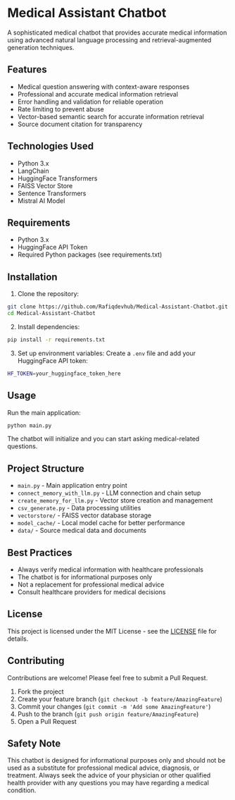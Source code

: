 # Medical Assistant Chatbot

A sophisticated medical chatbot that provides accurate medical information using advanced natural language processing and retrieval-augmented generation techniques.

## Features

- Medical question answering with context-aware responses
- Professional and accurate medical information retrieval
- Error handling and validation for reliable operation
- Rate limiting to prevent abuse
- Vector-based semantic search for accurate information retrieval
- Source document citation for transparency

## Technologies Used

- Python 3.x
- LangChain
- HuggingFace Transformers
- FAISS Vector Store
- Sentence Transformers
- Mistral AI Model

## Requirements

- Python 3.x
- HuggingFace API Token
- Required Python packages (see requirements.txt)

## Installation

1. Clone the repository:
```bash
git clone https://github.com/Rafiqdevhub/Medical-Assistant-Chatbot.git
cd Medical-Assistant-Chatbot
```

2. Install dependencies:
```bash
pip install -r requirements.txt
```

3. Set up environment variables:
Create a `.env` file and add your HuggingFace API token:
```bash
HF_TOKEN=your_huggingface_token_here
```

## Usage

Run the main application:
```bash
python main.py
```

The chatbot will initialize and you can start asking medical-related questions.

## Project Structure

- `main.py` - Main application entry point
- `connect_memory_with_llm.py` - LLM connection and chain setup
- `create_memory_for_llm.py` - Vector store creation and management
- `csv_generate.py` - Data processing utilities
- `vectorstore/` - FAISS vector database storage
- `model_cache/` - Local model cache for better performance
- `data/` - Source medical data and documents

## Best Practices

- Always verify medical information with healthcare professionals
- The chatbot is for informational purposes only
- Not a replacement for professional medical advice
- Consult healthcare providers for medical decisions

## License

This project is licensed under the MIT License - see the [LICENSE](LICENSE) file for details.

## Contributing

Contributions are welcome! Please feel free to submit a Pull Request.

1. Fork the project
2. Create your feature branch (`git checkout -b feature/AmazingFeature`)
3. Commit your changes (`git commit -m 'Add some AmazingFeature'`)
4. Push to the branch (`git push origin feature/AmazingFeature`)
5. Open a Pull Request

## Safety Note

This chatbot is designed for informational purposes only and should not be used as a substitute for professional medical advice, diagnosis, or treatment. Always seek the advice of your physician or other qualified health provider with any questions you may have regarding a medical condition.
